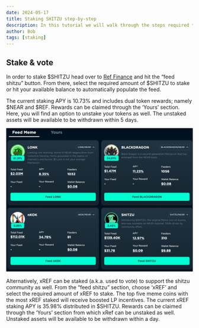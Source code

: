 ```yaml
---
date: 2024-05-17
title: Staking SHITZU step-by-step
description: In this tutorial we will walk through the steps required to stake $SHITZU and $xREF tokens during memeseason.
author: Bob
tags: [staking]
---
```


## Stake & vote

In order to stake $SHITZU head over to [Ref Finance](https://app.ref.finance/meme) and hit the “feed shitzu” button. From there, select the required amount of $SHITZU to stake or hit your available balance to automatically populate the feed.

The current staking APY is 10.73% and includes dual token rewards; namely $NEAR and $REF. Rewards can be claimed through the ‘Yours’ section. Here, you will find an option to unstake your tokens as well. The unstaked assets will be available to be withdrawn within 5 days.

![thumbnail](./howto.gif)

Alternatively, xREF can be staked (a.k.a. used to vote) to support the shitzu community as well. From the “feed shitzu” section, choose ‘xREF’ and select the required amount of xREF to stake.
The top five meme coins with the most xREF staked will receive boosted LP incentives.
The current xREF staking APY is 35.98% distributed in $SHITZU.
Rewards can be claimed through the ‘Yours’ section from which xRef can be unstaked as well. Unstaked assets will be available to be withdrawn within a day.
